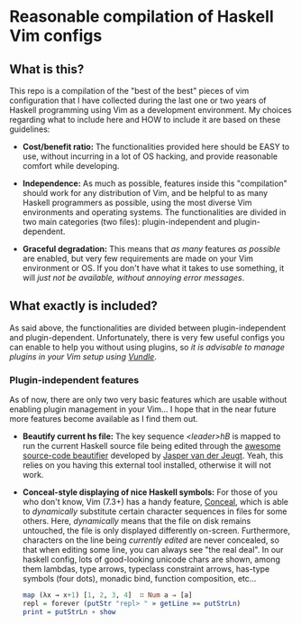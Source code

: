 Reasonable compilation of Haskell Vim configs
=============================================

What is this?
-------------
This repo is a compilation of the "best of the best" pieces of vim configuration that I have
collected during the last one or two years of Haskell programming using Vim as a development
environment. My choices regarding what to include here and HOW to include it are based on these
guidelines:

  * **Cost/benefit ratio:** The functionalities provided here should be EASY to use, without
    incurring in a lot of OS hacking, and provide reasonable comfort while developing.

  * **Independence:** As much as possible, features inside this "compilation" should work for any
    distribution of Vim, and be helpful to as many Haskell programmers as possible, using the
    most diverse Vim environments and operating systems. The functionalities are divided in two
    main categories (two files): plugin-independent and plugin-dependent.

  * **Graceful degradation:** This means that _as many_ features _as possible_ are enabled, but
    very few requirements are made on your Vim environment or OS. If you don't have what it takes
    to use something, it will _just not be available, without annoying error messages_.


What exactly is included?
-------------------------
As said above, the functionalities are divided between plugin-independent and plugin-dependent.
Unfortunately, there is very few useful configs you can enable to help you without using plugins, so
_it is advisable to manage plugins in your Vim setup using [Vundle](https://github.com/gmarik/vundle)_.

### Plugin-independent features ###
As of now, there are only two very basic features which are usable without enabling plugin management
in your Vim... I hope that in the near future more features become available as I find them out.

  * **Beautify current hs file:** The key sequence _\<leader\>hB_ is mapped to run the current Haskell
    source file being edited through the
    [awesome source-code beautifier](https://github.com/jaspervdj/stylish-haskell) developed by
    [Jasper van der Jeugt](http://jaspervdj.be). Yeah, this relies on you having this external
    tool installed, otherwise it will not work.

  * **Conceal-style displaying of nice Haskell symbols:** For those of you who don't know, Vim (7.3+)
    has a handy feature, [Conceal](http://vimdoc.sourceforge.net/htmldoc/version7.html#new-conceal),
    which is able to _dynamically_ substitute certain character sequences in files for some others.
    Here, _dynamically_ means that the file on disk remains untouched, the file is only displayed
    differently on-screen. Furthermore, characters on the line being _currently edited_ are never
    concealed, so that when editing some line, you can always see "the real deal". In our haskell
    config, lots of good-looking unicode chars are shown, among them lambdas, type arrows, typeclass
    constraint arrows, has-type symbols (four dots), monadic bind, function composition, etc...
    ```haskell
    map (λx → x+1) [1, 2, 3, 4]  ∷ Num a ⇒ [a]
    repl = forever (putStr "repl> " » getLine »= putStrLn)
    print = putStrLn ∘ show
    ```
